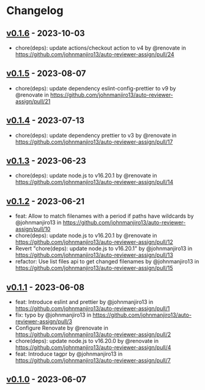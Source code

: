 # Changelog

## [v0.1.6](https://github.com/johnmanjiro13/auto-reviewer-assign/compare/v0.1.5...v0.1.6) - 2023-10-03
- chore(deps): update actions/checkout action to v4 by @renovate in https://github.com/johnmanjiro13/auto-reviewer-assign/pull/24

## [v0.1.5](https://github.com/johnmanjiro13/auto-reviewer-assign/compare/v0.1.4...v0.1.5) - 2023-08-07
- chore(deps): update dependency eslint-config-prettier to v9 by @renovate in https://github.com/johnmanjiro13/auto-reviewer-assign/pull/21

## [v0.1.4](https://github.com/johnmanjiro13/auto-reviewer-assign/compare/v0.1.3...v0.1.4) - 2023-07-13
- chore(deps): update dependency prettier to v3 by @renovate in https://github.com/johnmanjiro13/auto-reviewer-assign/pull/17

## [v0.1.3](https://github.com/johnmanjiro13/auto-reviewer-assign/compare/v0.1.2...v0.1.3) - 2023-06-23
- chore(deps): update node.js to v16.20.1 by @renovate in https://github.com/johnmanjiro13/auto-reviewer-assign/pull/14

## [v0.1.2](https://github.com/johnmanjiro13/auto-reviewer-assign/compare/v0.1.1...v0.1.2) - 2023-06-21
- feat: Allow to match filenames with a period if paths have wildcards by @johnmanjiro13 in https://github.com/johnmanjiro13/auto-reviewer-assign/pull/10
- chore(deps): update node.js to v16.20.1 by @renovate in https://github.com/johnmanjiro13/auto-reviewer-assign/pull/12
- Revert "chore(deps): update node.js to v16.20.1" by @johnmanjiro13 in https://github.com/johnmanjiro13/auto-reviewer-assign/pull/13
- refactor: Use list files api to get changed filenames by @johnmanjiro13 in https://github.com/johnmanjiro13/auto-reviewer-assign/pull/15

## [v0.1.1](https://github.com/johnmanjiro13/auto-reviewer-assign/compare/v0.1.0...v0.1.1) - 2023-06-08
- feat: Introduce eslint and prettier by @johnmanjiro13 in https://github.com/johnmanjiro13/auto-reviewer-assign/pull/1
- fix: typo by @johnmanjiro13 in https://github.com/johnmanjiro13/auto-reviewer-assign/pull/3
- Configure Renovate by @renovate in https://github.com/johnmanjiro13/auto-reviewer-assign/pull/2
- chore(deps): update node.js to v16.20.0 by @renovate in https://github.com/johnmanjiro13/auto-reviewer-assign/pull/4
- feat: Introduce tagpr by @johnmanjiro13 in https://github.com/johnmanjiro13/auto-reviewer-assign/pull/7

## [v0.1.0](https://github.com/johnmanjiro13/auto-reviewer-assign/commits/v0.1.0) - 2023-06-07
